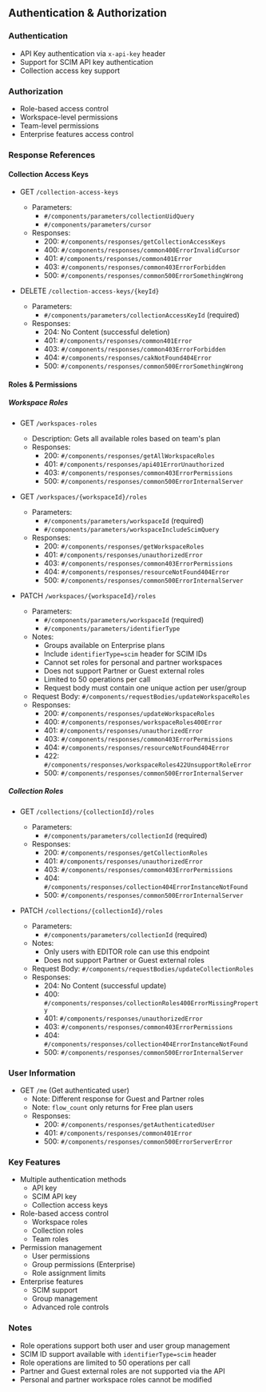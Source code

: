 ## Authentication & Authorization

### Authentication
- API Key authentication via `x-api-key` header
- Support for SCIM API key authentication
- Collection access key support

### Authorization
- Role-based access control
- Workspace-level permissions
- Team-level permissions
- Enterprise features access control

### Response References

#### Collection Access Keys
- GET `/collection-access-keys`
  - Parameters:
    - `#/components/parameters/collectionUidQuery`
    - `#/components/parameters/cursor`
  - Responses:
    - 200: `#/components/responses/getCollectionAccessKeys`
    - 400: `#/components/responses/common400ErrorInvalidCursor`
    - 401: `#/components/responses/common401Error`
    - 403: `#/components/responses/common403ErrorForbidden`
    - 500: `#/components/responses/common500ErrorSomethingWrong`

- DELETE `/collection-access-keys/{keyId}`
  - Parameters:
    - `#/components/parameters/collectionAccessKeyId` (required)
  - Responses:
    - 204: No Content (successful deletion)
    - 401: `#/components/responses/common401Error`
    - 403: `#/components/responses/common403ErrorForbidden`
    - 404: `#/components/responses/cakNotFound404Error`
    - 500: `#/components/responses/common500ErrorSomethingWrong`

#### Roles & Permissions

##### Workspace Roles
- GET `/workspaces-roles`
  - Description: Gets all available roles based on team's plan
  - Responses:
    - 200: `#/components/responses/getAllWorkspaceRoles`
    - 401: `#/components/responses/api401ErrorUnauthorized`
    - 403: `#/components/responses/common403ErrorPermissions`
    - 500: `#/components/responses/common500ErrorInternalServer`

- GET `/workspaces/{workspaceId}/roles`
  - Parameters:
    - `#/components/parameters/workspaceId` (required)
    - `#/components/parameters/workspaceIncludeScimQuery`
  - Responses:
    - 200: `#/components/responses/getWorkspaceRoles`
    - 401: `#/components/responses/unauthorizedError`
    - 403: `#/components/responses/common403ErrorPermissions`
    - 404: `#/components/responses/resourceNotFound404Error`
    - 500: `#/components/responses/common500ErrorInternalServer`

- PATCH `/workspaces/{workspaceId}/roles`
  - Parameters:
    - `#/components/parameters/workspaceId` (required)
    - `#/components/parameters/identifierType`
  - Notes:
    - Groups available on Enterprise plans
    - Include `identifierType=scim` header for SCIM IDs
    - Cannot set roles for personal and partner workspaces
    - Does not support Partner or Guest external roles
    - Limited to 50 operations per call
    - Request body must contain one unique action per user/group
  - Request Body: `#/components/requestBodies/updateWorkspaceRoles`
  - Responses:
    - 200: `#/components/responses/updateWorkspaceRoles`
    - 400: `#/components/responses/workspaceRoles400Error`
    - 401: `#/components/responses/unauthorizedError`
    - 403: `#/components/responses/common403ErrorPermissions`
    - 404: `#/components/responses/resourceNotFound404Error`
    - 422: `#/components/responses/workspaceRoles422UnsupportRoleError`
    - 500: `#/components/responses/common500ErrorInternalServer`

##### Collection Roles
- GET `/collections/{collectionId}/roles`
  - Parameters:
    - `#/components/parameters/collectionId` (required)
  - Responses:
    - 200: `#/components/responses/getCollectionRoles`
    - 401: `#/components/responses/unauthorizedError`
    - 403: `#/components/responses/common403ErrorPermissions`
    - 404: `#/components/responses/collection404ErrorInstanceNotFound`
    - 500: `#/components/responses/common500ErrorInternalServer`

- PATCH `/collections/{collectionId}/roles`
  - Parameters:
    - `#/components/parameters/collectionId` (required)
  - Notes:
    - Only users with EDITOR role can use this endpoint
    - Does not support Partner or Guest external roles
  - Request Body: `#/components/requestBodies/updateCollectionRoles`
  - Responses:
    - 204: No Content (successful update)
    - 400: `#/components/responses/collectionRoles400ErrorMissingProperty`
    - 401: `#/components/responses/unauthorizedError`
    - 403: `#/components/responses/common403ErrorPermissions`
    - 404: `#/components/responses/collection404ErrorInstanceNotFound`
    - 500: `#/components/responses/common500ErrorInternalServer`

### User Information
- GET `/me` (Get authenticated user)
  - Note: Different response for Guest and Partner roles
  - Note: `flow_count` only returns for Free plan users
  - Responses:
    - 200: `#/components/responses/getAuthenticatedUser`
    - 401: `#/components/responses/common401Error`
    - 500: `#/components/responses/common500ErrorServerError`

### Key Features
- Multiple authentication methods
  - API key
  - SCIM API key
  - Collection access keys
- Role-based access control
  - Workspace roles
  - Collection roles
  - Team roles
- Permission management
  - User permissions
  - Group permissions (Enterprise)
  - Role assignment limits
- Enterprise features
  - SCIM support
  - Group management
  - Advanced role controls

### Notes
- Role operations support both user and user group management
- SCIM ID support available with `identifierType=scim` header
- Role operations are limited to 50 operations per call
- Partner and Guest external roles are not supported via the API
- Personal and partner workspace roles cannot be modified
